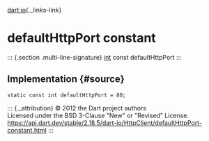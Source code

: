 [dart:io](../../dart-io/dart-io-library){._links-link}

defaultHttpPort constant
========================

::: {.section .multi-line-signature}
[int](../../dart-core/int-class) const defaultHttpPort
:::

Implementation {#source}
--------------

``` {.language-dart data-language="dart"}
static const int defaultHttpPort = 80;
```

::: {._attribution}
© 2012 the Dart project authors\
Licensed under the BSD 3-Clause \"New\" or \"Revised\" License.\
<https://api.dart.dev/stable/2.18.5/dart-io/HttpClient/defaultHttpPort-constant.html>
:::

